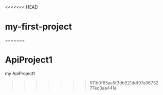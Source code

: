 <<<<<<< HEAD
# my-first-project
=======
# ApiProject1
my ApiProject1
>>>>>>> 511b0f85aa5f3db921ddf97a9673277ec3ea441e

